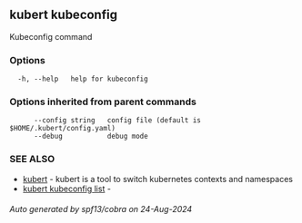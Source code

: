 ## kubert kubeconfig

Kubeconfig command

### Options

```
  -h, --help   help for kubeconfig
```

### Options inherited from parent commands

```
      --config string   config file (default is $HOME/.kubert/config.yaml)
      --debug           debug mode
```

### SEE ALSO

* [kubert](kubert.md)	 - kubert is a tool to switch kubernetes contexts and namespaces
* [kubert kubeconfig list](kubert_kubeconfig_list.md)	 - 

###### Auto generated by spf13/cobra on 24-Aug-2024

